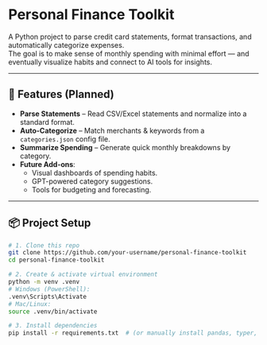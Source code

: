 # Personal Finance Toolkit

A Python project to parse credit card statements, format transactions, and automatically categorize expenses.  
The goal is to make sense of monthly spending with minimal effort — and eventually visualize habits and connect to AI tools for insights.

---

## 🚀 Features (Planned)
- **Parse Statements** – Read CSV/Excel statements and normalize into a standard format.
- **Auto-Categorize** – Match merchants & keywords from a `categories.json` config file.
- **Summarize Spending** – Generate quick monthly breakdowns by category.
- **Future Add-ons**:
  - Visual dashboards of spending habits.
  - GPT-powered category suggestions.
  - Tools for budgeting and forecasting.

---

## 📦 Project Setup

```bash
# 1. Clone this repo
git clone https://github.com/your-username/personal-finance-toolkit
cd personal-finance-toolkit

# 2. Create & activate virtual environment
python -m venv .venv
# Windows (PowerShell):
.venv\Scripts\Activate
# Mac/Linux:
source .venv/bin/activate

# 3. Install dependencies
pip install -r requirements.txt  # (or manually install pandas, typer, etc.)
